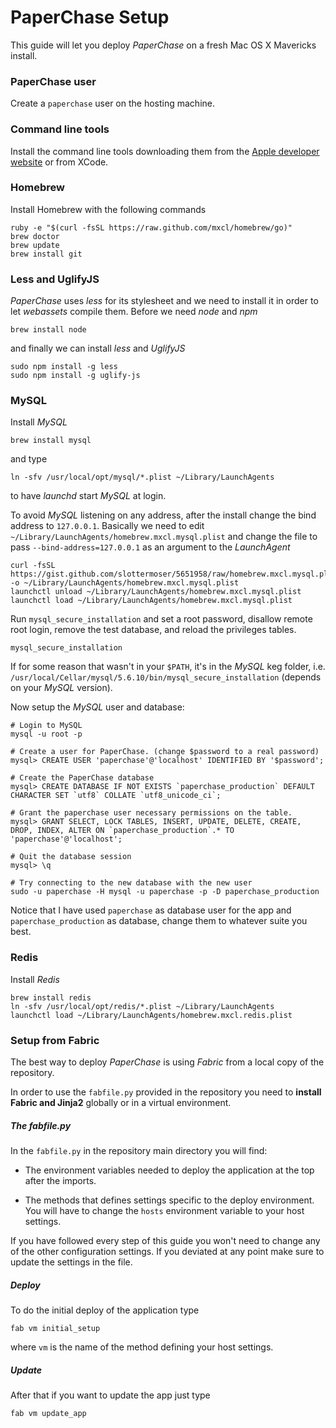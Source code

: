 # PaperChase Setup

This guide will let you deploy _PaperChase_ on a fresh Mac OS X Mavericks install.

### PaperChase user

Create a `paperchase` user on the hosting machine.

### Command line tools

Install the command line tools downloading them from the [Apple developer website](https://developer.apple.com/downloads/index.action "Apple Developer") or from XCode.

### Homebrew

Install Homebrew with the following commands

    ruby -e "$(curl -fsSL https://raw.github.com/mxcl/homebrew/go)"
    brew doctor
    brew update
    brew install git

### Less and UglifyJS

_PaperChase_ uses _less_ for its stylesheet and we need to install it in order to let _webassets_ compile them. Before we need _node_ and _npm_

    brew install node
    
and finally we can install _less_ and _UglifyJS_

    sudo npm install -g less
    sudo npm install -g uglify-js

### MySQL

Install _MySQL_

    brew install mysql

and type
    
    ln -sfv /usr/local/opt/mysql/*.plist ~/Library/LaunchAgents
    
to have _launchd_ start _MySQL_ at login.

To avoid _MySQL_ listening on any address, after the install change the bind address to `127.0.0.1`. Basically we need to edit `~/Library/LaunchAgents/homebrew.mxcl.mysql.plist` and change the file to pass 
`--bind-address=127.0.0.1` as an argument to the _LaunchAgent_

    curl -fsSL https://gist.github.com/slottermoser/5651958/raw/homebrew.mxcl.mysql.plist -o ~/Library/LaunchAgents/homebrew.mxcl.mysql.plist
    launchctl unload ~/Library/LaunchAgents/homebrew.mxcl.mysql.plist
    launchctl load ~/Library/LaunchAgents/homebrew.mxcl.mysql.plist
    
Run `mysql_secure_installation` and set a root password, disallow remote root login, remove the test database, and reload the privileges tables.

    mysql_secure_installation

If for some reason that wasn't in your `$PATH`, it's in the _MySQL_ keg folder, i.e. `/usr/local/Cellar/mysql/5.6.10/bin/mysql_secure_installation` (depends
 on your _MySQL_ version).

Now setup the _MySQL_ user and database:

    # Login to MySQL
    mysql -u root -p

    # Create a user for PaperChase. (change $password to a real password)
    mysql> CREATE USER 'paperchase'@'localhost' IDENTIFIED BY '$password';

    # Create the PaperChase database
    mysql> CREATE DATABASE IF NOT EXISTS `paperchase_production` DEFAULT CHARACTER SET `utf8` COLLATE `utf8_unicode_ci`;

    # Grant the paperchase user necessary permissions on the table.
    mysql> GRANT SELECT, LOCK TABLES, INSERT, UPDATE, DELETE, CREATE, DROP, INDEX, ALTER ON `paperchase_production`.* TO 'paperchase'@'localhost';

    # Quit the database session
    mysql> \q

    # Try connecting to the new database with the new user
    sudo -u paperchase -H mysql -u paperchase -p -D paperchase_production

Notice that I have used `paperchase` as database user for the app and `paperchase_production` as database, change them to whatever suite you best.

### Redis

Install _Redis_

    brew install redis
    ln -sfv /usr/local/opt/redis/*.plist ~/Library/LaunchAgents
    launchctl load ~/Library/LaunchAgents/homebrew.mxcl.redis.plist

### Setup from Fabric

The best way to deploy _PaperChase_ is using _Fabric_ from a local copy of the repository. 

In order to use the `fabfile.py` provided in the repository you need to __install Fabric and Jinja2__ globally or in a virtual environment.

##### The fabfile.py

In the `fabfile.py` in the repository main directory you will find:

* The environment variables needed to deploy the application at the top after the imports.

* The methods that defines settings specific to the deploy environment. You will have to change the `hosts` environment variable to your host settings. 

If you have followed every step of this guide you won't need to change any of the other configuration settings. If you deviated at any point make sure to update the settings in the file.

##### Deploy

To do the initial deploy of the application type

    fab vm initial_setup
    
where `vm` is the name of the method defining your host settings.

##### Update

After that if you want to update the app just type

    fab vm update_app 